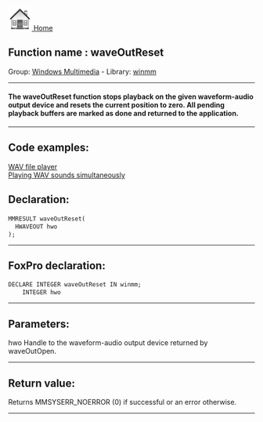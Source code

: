 [<img src="../../images/home.png"> Home ](https://github.com/VFPX/Win32API)  

## Function name : waveOutReset
Group: [Windows Multimedia](../../functions_group.md#Windows_Multimedia)  -  Library: [winmm](../../../libraries.md#winmm)  
***  


#### The waveOutReset function stops playback on the given waveform-audio output device and resets the current position to zero. All pending playback buffers are marked as done and returned to the application.
***  


## Code examples:
[WAV file player](../../samples/sample_417.md)  
[Playing WAV sounds simultaneously](../../samples/sample_523.md)  

## Declaration:
```foxpro  
MMRESULT waveOutReset(
  HWAVEOUT hwo
);  
```  
***  


## FoxPro declaration:
```foxpro  
DECLARE INTEGER waveOutReset IN winmm;
	INTEGER hwo  
```  
***  


## Parameters:
hwo 
Handle to the waveform-audio output device returned by waveOutOpen.   
***  


## Return value:
Returns MMSYSERR_NOERROR (0) if successful or an error otherwise.  
***  

